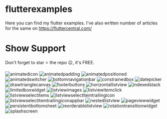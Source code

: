 # flutterexamples
Here you can find my flutter examples. I've also written number of articles for the same on https://fluttercentral.com/

# Show Support

Don't forget to star ⭐ the repo 😉, it's FREE.


![animatedicon] ![animatedpadding] ![animatedpositioned] ![animatedswitcher] ![bottomnavigationbar] ![constrainedbox] ![datepicker] ![drawtrianglecanvas] ![footerbuttons] ![horizontallistview] ![indexedstack] ![limitedboxwidget] ![listviewimages] ![listviewitemclick] ![listviewselectitems] ![listviewselectitemtrailingicon] ![listviewselectitemtrailingiconappbar] ![nestedlistview] ![pageviewwidget] ![persistentbottomsheet] ![reorderablelistview] ![rotationtransitionwidget] ![splashscreen] 


[animatedicon]: Images/animatedicon.gif
[animatedpadding]: Images/animatedpadding.gif
[animatedpositioned]: Images/animatedpositioned.gif
[animatedswitcher]: Images/animatedswitcher.gif
[bottomnavigationbar]: Images/bottomnavigationbar.gif
[constrainedbox]: Images/constrainedbox.PNG
[datepicker]: Images/datepicker.gif
[drawtrianglecanvas]: Images/drawtrianglecanvas.PNG
[footerbuttons]: Images/footerbuttons.PNG
[horizontallistview]: Images/horizontallistview.gif
[indexedstack]: Images/indexedstack.gif
[limitedboxwidget]: Images/limitedboxwidget.gif
[listviewimages]: Images/listviewimages.gif
[listviewitemclick]: Images/listviewitemclick.gif
[listviewselectitems]: Images/listviewselectitems.gif
[listviewselectitemtrailingicon]: Images/listviewselectitemtrailingicon.gif
[listviewselectitemtrailingiconappbar]: Images/listviewselectitemtrailingiconappbar.gif
[nestedlistview]: Images/nestedlistview.gif
[pageviewwidget]: Images/pageviewwidget.gif
[persistentbottomsheet]: Images/persistentbottomsheet.gif
[reorderablelistview]: Images/reorderablelistview.gif
[rotationtransitionwidget]: Images/rotationtransitionwidget.gif
[splashscreen]: Images/splashscreen.gif


